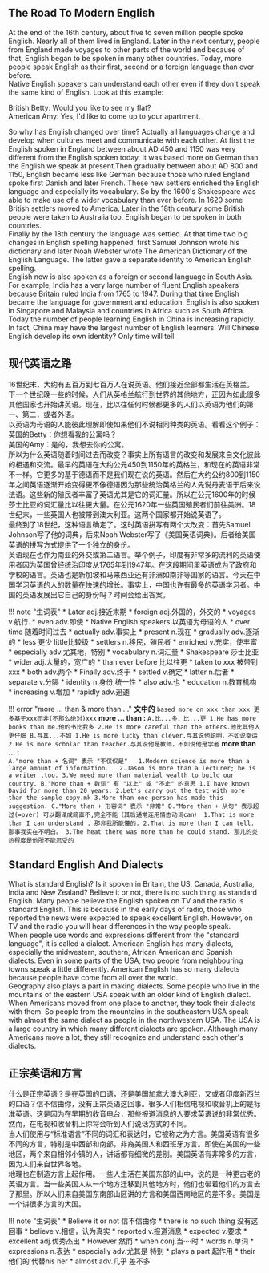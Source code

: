 The Road To Modern English
--------------------------

At the end of the 16th century, about five to seven million people spoke English. Nearly all of them lived in England. Later in the next century, people from England made voyages to other parts of the world and because of that, English began to be spoken in many other countries. Today, more people speak English as their first, second or a foreign language than ever before.  
Native English speakers can understand each other even if they don't speak the same kind of English. Look at this example:  

British Betty: Would you like to see my flat?  
American Amy: Yes, I'd like to come up to your apartment.  

So why has English changed over time? Actually all languages change and develop when cultures meet and communicate with each other. At first the English spoken in England between about AD 450 and 1150 was very different from the English spoken today. It was based more on German than the English we speak at present.Then gradually between about AD 800 and 1150, English became less like German because those who ruled England spoke first Danish and later French. These new settlers enriched the English language and especially its vocabulary. So by the 1600's Shakespeare was able to make use of a wider vocabulary than ever before. In 1620 some British settlers moved to America. Later in the 18th century some British people were taken to Australia too. English began to be spoken in both countries.  
Finally by the 18th century the language was settled. At that time two big changes in English spelling happened: first Samuel Johnson wrote his dictionary and later Noah Webster wrote The American Dictionary of the English Language. The latter gave a separate identity to American English spelling.  
English now is also spoken as a foreign or second language in South Asia. For example, India has a very large number of fluent English speakers because Britain ruled India from 1765 to 1947. During that time English became the language for government and education. English is also spoken in Singapore and Malaysia and countries in Africa such as South Africa. Today the number of people learning English in China is increasing rapidly. In fact, China may have the largest number of English learners. Will Chinese English develop its own identity? Only time will tell.  

现代英语之路
-----------
16世纪末，大约有五百万到七百万人在说英语。他们接近全部都生活在英格兰。下一个世纪晚一些的时候，人们从英格兰航行到世界的其他地方，正因为如此很多其他国家也开始讲英语。现在，比以往任何时候都更多的人们以英语为他们的第一、第二，或者外语。  
以英语为母语的人能彼此理解即使如果他们不说相同种类的英语。看看这个例子：  
英国的Betty：你想看我的公寓吗？  
美国的Amy：是的，我想去你的公寓。  
所以为什么英语随着时间过去而改变？事实上所有语言的改变和发展来自文化彼此的相遇和交流。最早的英语在大约公元450到1150年的英格兰，和现在的英语非常不一样。它更多的基于德语而不是我们现在说的英语。然后在大约公约800到1150年之间英语逐渐开始变得更不像德语因为那些统治英格兰的人先说丹麦语于后来说法语。这些新的殖民者丰富了英语尤其是它的词汇量。所以在公元1600年的时候莎士比亚的词汇量比以往更大量。在公元1620年一些英国殖民者们前往美洲。18世纪末，一些英国人也被带到澳大利亚。这两个国家都开始说英语了。  
最终到了18世纪，这种语言确定了。这时英语拼写有两个大改变：首先Samuel Johnson写了他的词典，后来Noah Webster写了《美国英语词典》。后者给美国英语的拼写方式提供了一个独立的身份。  
英语现在也作为南亚的外交或第二语言。举个例子，印度有非常多的流利的英语使用者因为英国曾经统治印度从1765年到1947年。在这段期间里英语成为了政府和学校的语言。英语也是新加坡和马来西亚还有非洲如南非等国家的语言。今天在中国学习英语的人的数量在快速的增长。事实上，中国也许有最多的英语学习者。中国的英语发展出它自己的身份吗？时间会给出答案。

!!! note "生词表"
    * Later adj.接近末期
    * foreign adj.外国的，外交的
    * voyages v.航行.
    * even adv.即使
    * Native English speakers 以英语为母语的人
    * over time 随着时间过去
    * actually adv.事实上
    * present n.现在
    * gradually adv.逐渐的
    * less 更少 little比较级
    * settlers n.移民，殖民者
    * enriched v.充实，使丰富
    * especially adv.尤其地，特别
    * vocabulary n.词汇量
    * Shakespeare 莎士比亚
    * wider adj.大量的，宽广的
    * than ever before 比以往更
    * taken to xxx 被带到xxx
    * both adv.两个
    * Finally adv.终于
    * settled v.确定
    * latter n.后者
    * separate v.分隔
    * identity n.身份,统一性
    * also adv.也
    * education n.教育机构
    * increasing v.增加
    * rapidly adv.迅速

!!! error "more ... than & more than ..."
    **文中的**
    ```
        based more on xxx than xxx
        更多基于xxx而非(不那么绝对)xxx
    ```
    **more ... than :**
    ```
        A.比...多，比...更
        1.He has more books than me.他的书比我多
        2.He is more careful than the others.他比其他人更仔细
        B.与其...不如
        1.He is more lucky than clever.与其说他聪明，不如说幸运
        2.He is more scholar than teacher.与其说他是教师，不如说他是学者
    ```
    **more than ... :**  
    ```
        A."more than + 名词" 表示 "不仅仅是"  
        1.Modern science is more than a large amount of information.  
        2.Jason is more than a lecturer; he is a writer ,too.
        3.We need more than material wealth to build our country.
        B."More than + 数词" 有 "以上" 或 "不止" 的意思
        1.I have known David for more than 20 years.
        2.Let's carry out the test with more than the sample copy.mk
        3.More than one person has made this suggestion.
        C."More than + 形容词" 表示 "非常"
        D."More than + 从句" 表示超过(=over) 可以翻译成简直不,完全不能（其后通常连用情态动词can）
        1.That is more than I can understand . 那非我所能懂的.
        2.That is more than I can tell. 那事我实在不明白。
        3.The heat there was more than he could stand. 那儿的炎热程度是他所不能忍受的
    ```


Standard English And Dialects
-----------------------------

What is standard English? Is it spoken in Britain, the US, Canada, Australia, India and New Zealand? Believe it or not, there is no such thing as standard English. Many people believe the English spoken on TV and the radio is standard English. This is because in the early days of radio, those who reported the news were expected to speak excellent English. However, on TV and the radio you will hear differences in the way people speak.  
When people use words and expressions different from the "standard language", it is called a dialect. American English has many dialects, especially the midwestern, southern, African American and Spanish dialects. Even in some parts of the USA, two people from neighbouring towns speak a little differently. American English has so many dialects because people have come from all over the world.  
Geography also plays a part in making dialects. Some people who live in the mountains of the eastern USA speak with an older kind of English dialect. When Americans moved from one place to another, they took their dialects with them. So people from the mountains in the southeastern USA speak with almost the same dialect as people in the northwestern USA. The USA is a large country in which many different dialects are spoken. Although many Americans move a lot, they still recognize and understand each other's dialects.  

正宗英语和方言
-------------

什么是正宗英语？是在英国的口语，还是美国加拿大澳大利亚，又或者印度新西兰的口语？信不信由你，没有正宗英语这回事。很多人们相信电视和收音机上的是标准英语。这是因为在早期的收音电台，那些报道消息的人要求英语说的非常优秀。然而，在电视和收音机上你将会听到人们说话方式的不同。  
当人们使用与“标准语言”不同的词汇和表达时，它被称之为方言。美国英语有很多不同的方言，特别是中西部和南部，非裔美国人和西班牙方言。即使在美国的一些地区，两个来自相邻小镇的人，讲话都有细微的差别。美国英语有非常多的方言，因为人们来自世界各地。  
地理也在制造方言上起作用。一些人生活在美国东部的山中，说的是一种更古老的英语方言<!--用一种更古老的英语方言说话-->。当一些美国人从一个地方迁移到其他地方时，他们也带着他们的方言去了那里。所以人们来自美国东南部山区讲的方言和美国西南地区的差不多。美国是一个讲很多方言的大国。


!!! note "生词表"
    * Believe it or not 信不信由你
    * there is no such thing 没有这回事
    * believe v.相信，认为真实
    * reported v.报道消息
    * expected v.要求
    * excellent adj.优秀杰出
    * However 然而
    * when conj.当····时
    * words n.单词
    * expressions n.表达
    * especially adv.尤其是 特别
    * plays a part 起作用
    * their 他们的 代替his her
    * almost adv.几乎 差不多

